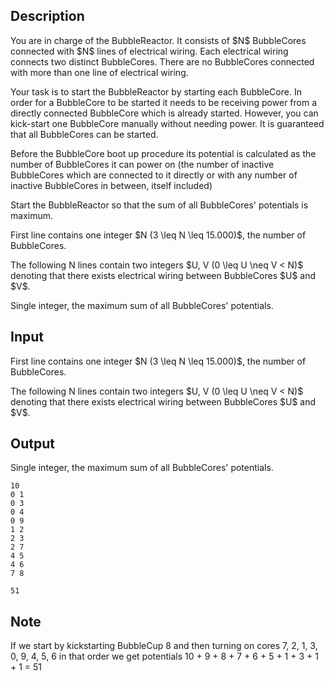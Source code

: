 ## Description

<div><p>You are in charge of the BubbleReactor. It consists of $N$ BubbleCores connected with $N$ lines of electrical wiring. Each electrical wiring connects two distinct BubbleCores. There are no BubbleCores connected with more than one line of electrical wiring.</p><p>Your task is to start the BubbleReactor by starting each BubbleCore. In order for a BubbleCore to be started it needs to be receiving power from a directly connected BubbleCore which is already started. However, you can kick-start one BubbleCore manually without needing power. It is guaranteed that all BubbleCores can be started.</p><p>Before the BubbleCore boot up procedure its potential is calculated as the number of BubbleCores it can power on (the number of inactive BubbleCores which are connected to it directly or with any number of inactive BubbleCores in between, itself included)</p><p>Start the BubbleReactor so that the sum of all BubbleCores' potentials is maximum.</p></div><div class="input-specification"><p>First line contains one integer $N (3 \leq N \leq 15.000)$, the number of BubbleCores.</p><p>The following N lines contain two integers $U, V (0 \leq U \neq V &lt; N)$ denoting that there exists electrical wiring between BubbleCores $U$ and $V$.</p></div><div class="output-specification"><p>Single integer, the maximum sum of all BubbleCores' potentials.</p></div>

## Input

<p>First line contains one integer $N (3 \leq N \leq 15.000)$, the number of BubbleCores.</p><p>The following N lines contain two integers $U, V (0 \leq U \neq V &lt; N)$ denoting that there exists electrical wiring between BubbleCores $U$ and $V$.</p>

## Output

<p>Single integer, the maximum sum of all BubbleCores' potentials.</p>





```input1
10
0 1
0 3
0 4
0 9
1 2
2 3
2 7
4 5
4 6
7 8
```




```output1
51
```



## Note

<p>If we start by kickstarting BubbleCup 8 and then turning on cores 7, 2, 1, 3, 0, 9, 4, 5, 6 in that order we get potentials 10 + 9 + 8 + 7 + 6 + 5 + 1 + 3 + 1 + 1 = 51</p>
